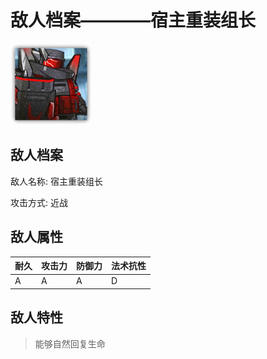 # 敌人档案————宿主重装组长

![宿主重装组长](./eneIcons/宿主重装组长.png)

## 敌人档案

敌人名称: 宿主重装组长

攻击方式: 近战

## 敌人属性

| 耐久      | 攻击力  | 防御力 | 法术抗性 |
|---------|------|-----|------|
| A | A | A | D |

## 敌人特性
> 能够自然回复生命
